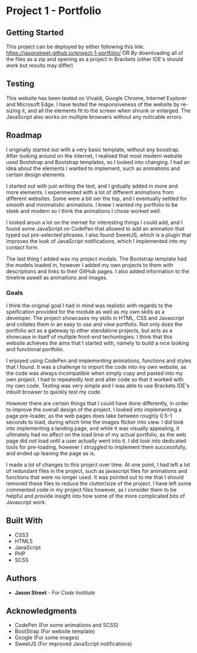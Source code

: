 # Project 1 - Portfolio


## Getting Started

This project can be deployed by either following this link: https://jasonstreet.github.io/project-1-portfolio/
OR
By downloading all of the files as a zip and opening as a project in Brackets (other IDE's should work but results may differ)

## Testing

This website has been tested on Vivaldi, Google Chrome, Internet Explorer and Microsoft Edge. I have tested the responsiveness of the website by re-sizing it, and all the elements fit to the screen when shrunk or enlarged. The JavaScript also works on multiple browsers without any noticable errors.

## Roadmap

I originally started out with a very basic template, without any boostrap. After looking around on the internet, I realised that most modern website used Bootstrap and Bootstrap templates, so I looked into changing. I had an idea about the elements I wanted to implement, such as animations and certain design elements.

I started out with just writing the text, and I grdually added in more and more elements. I experimented with a lot of different animations from different websites. Some were a bit oer the top, and I eventually settled for smooth and minimalistic animations. I knew I wanted my portfolio to be sleek and modern so I think the animations I chose worked well. 

I looked aroun a lot on the inernet for interesting things I could add, and I found some JavaScript on CodePen that allowed to add an animation that typed out pre-selected phrases. I also found SweetJS, which is a plugin that improves the look of JavaScript notifications, which I implemented into my contact form.

The last thing I added was my project modals. The Bootstrap template had the models loaded in, however I added my own projects to them with descriptions and links to their GitHub pages. I also added information to the timeline aswell as animations and images.

### Goals

I think the original goal I had in mind was realistic with regards to the speification provided for the module as well as my own skills as a developer. The project showcases my skills in HTML, CSS and Javascript and collates them in an easy to use and view portfolio. Not only does the portfolio act as a gateway tp other standalone projects, but acts as a showcase in itself of multiple front-end techonlogies. I think that this website achieves the aims that I started with, namely to build a nice looking and functional portfolio.

I enjoyed using CodePen and implementing animations, functions and styles that I found. It was a challenge to import the code into my own website, as the code was always incompatible when simply copy and pasted into my own project. I had to repeatedly test and alter code so that it worked with my own code. Testing was very simple and I was able to use Brackets IDE's inbuilt browser to quickly test my code.

However there are certain things that I could have done differently, in order to improve the overall design of the project. I looked into implementing a page pre-loader, as the web pages does take between roughly 0.5-1 seconds to load, during which time the images flicker into view. I did look into implementing a landing page, and while it was visually appealing, it ultimately had no affect on the load time of my actual portfolio, as the web page did not load until a user actually went into it. I did look into dedicated tools for pre-loading, however I struggled to implement them successfully, and ended up leaving the page as is.

I made a lot of changes to this project over time. At one point, I had left a lot of redundant files in the project, such as javascript files for animations and functions that were no longer used. It was pointed out to me that I should removed these files to reduce the clutter/size of the project. I have left some commented code in my project files however, as I consider them to be helpful and provide insight into how some of the more complicated bits of Javascript work.

## Built With

* CSS3
* HTML5
* JavaScript
* PHP
* SCSS

## Authors

* **Jason Street** - *For Code Institute*

## Acknowledgments

* CodePen (For some animations and SCSS)
* BootStrap (For website template)
* Google (For some images)
* SweetJS (For improved JavaScript notifications)
